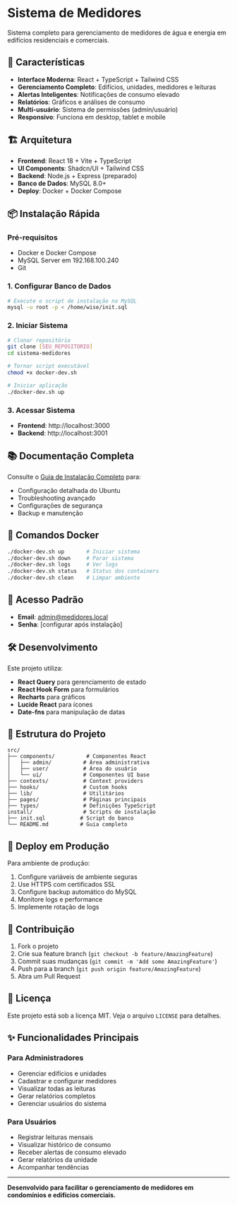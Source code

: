 
# Sistema de Medidores

Sistema completo para gerenciamento de medidores de água e energia em edifícios residenciais e comerciais.

## 🚀 Características

- **Interface Moderna**: React + TypeScript + Tailwind CSS
- **Gerenciamento Completo**: Edifícios, unidades, medidores e leituras
- **Alertas Inteligentes**: Notificações de consumo elevado
- **Relatórios**: Gráficos e análises de consumo
- **Multi-usuário**: Sistema de permissões (admin/usuário)
- **Responsivo**: Funciona em desktop, tablet e mobile

## 🏗️ Arquitetura

- **Frontend**: React 18 + Vite + TypeScript
- **UI Components**: Shadcn/UI + Tailwind CSS
- **Backend**: Node.js + Express (preparado)
- **Banco de Dados**: MySQL 8.0+
- **Deploy**: Docker + Docker Compose

## 📦 Instalação Rápida

### Pré-requisitos
- Docker e Docker Compose
- MySQL Server em 192.168.100.240
- Git

### 1. Configurar Banco de Dados
```bash
# Execute o script de instalação no MySQL
mysql -u root -p < /home/wise/init.sql
```

### 2. Iniciar Sistema
```bash
# Clonar repositório
git clone [SEU_REPOSITORIO]
cd sistema-medidores

# Tornar script executável
chmod +x docker-dev.sh

# Iniciar aplicação
./docker-dev.sh up
```

### 3. Acessar Sistema
- **Frontend**: http://localhost:3000
- **Backend**: http://localhost:3001

## 📚 Documentação Completa

Consulte o [Guia de Instalação Completo](install/README.md) para:
- Configuração detalhada do Ubuntu
- Troubleshooting avançado
- Configurações de segurança
- Backup e manutenção

## 🐳 Comandos Docker

```bash
./docker-dev.sh up       # Iniciar sistema
./docker-dev.sh down     # Parar sistema
./docker-dev.sh logs     # Ver logs
./docker-dev.sh status   # Status dos containers
./docker-dev.sh clean    # Limpar ambiente
```

## 🔐 Acesso Padrão

- **Email**: admin@medidores.local
- **Senha**: [configurar após instalação]

## 🛠️ Desenvolvimento

Este projeto utiliza:
- **React Query** para gerenciamento de estado
- **React Hook Form** para formulários
- **Recharts** para gráficos
- **Lucide React** para ícones
- **Date-fns** para manipulação de datas

## 📁 Estrutura do Projeto

```
src/
├── components/          # Componentes React
│   ├── admin/          # Área administrativa
│   ├── user/           # Área do usuário
│   └── ui/             # Componentes UI base
├── contexts/           # Context providers
├── hooks/              # Custom hooks
├── lib/                # Utilitários
├── pages/              # Páginas principais
├── types/              # Definições TypeScript
install/                # Scripts de instalação
├── init.sql           # Script do banco
└── README.md          # Guia completo
```

## 🔄 Deploy em Produção

Para ambiente de produção:

1. Configure variáveis de ambiente seguras
2. Use HTTPS com certificados SSL
3. Configure backup automático do MySQL
4. Monitore logs e performance
5. Implemente rotação de logs

## 🤝 Contribuição

1. Fork o projeto
2. Crie sua feature branch (`git checkout -b feature/AmazingFeature`)
3. Commit suas mudanças (`git commit -m 'Add some AmazingFeature'`)
4. Push para a branch (`git push origin feature/AmazingFeature`)
5. Abra um Pull Request

## 📄 Licença

Este projeto está sob a licença MIT. Veja o arquivo `LICENSE` para detalhes.

## ✨ Funcionalidades Principais

### Para Administradores
- Gerenciar edifícios e unidades
- Cadastrar e configurar medidores
- Visualizar todas as leituras
- Gerar relatórios completos
- Gerenciar usuários do sistema

### Para Usuários
- Registrar leituras mensais
- Visualizar histórico de consumo
- Receber alertas de consumo elevado
- Gerar relatórios da unidade
- Acompanhar tendências

---

**Desenvolvido para facilitar o gerenciamento de medidores em condomínios e edifícios comerciais.**
